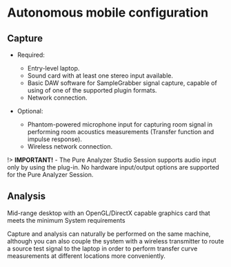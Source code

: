 # Autonomous mobile configuration
## Capture
* Required:
    * Entry-level laptop.
    * Sound card with at least one stereo input available.
    * Basic DAW software for SampleGrabber signal capture, capable of using of one of the
    supported plugin formats.
    * Network connection.

* Optional:
    * Phantom-powered microphone input for capturing room signal in performing room acoustics
    measurements (Transfer function and impulse response).
    * Wireless network connection.


!> **IMPORTANT!** - The Pure Analyzer Studio Session supports audio input only by using the plug-in. 
No hardware input/output options are supported for the Pure Analyzer Session.

## Analysis

Mid-range desktop with an OpenGL/DirectX capable graphics card that
meets the minimum <link type="document" target="System requirements">System requirements</link>

Capture and analysis can naturally be performed on the same machine, although you can also couple
the system with a wireless transmitter to route a source test signal to the laptop in order to
perform transfer curve measurements at different locations more conveniently.